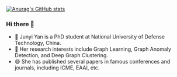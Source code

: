 [![Anurag's GitHub stats](https://github-readme-stats.vercel.app/api?username=Junyi-Yan)](https://github.com/anuraghazra/github-readme-stats)
### Hi there 👋
- 🌱 Junyi Yan is a PhD student at National University of Defense Technology, China.
- 👯 Her research interests include Graph Learning, Graph Anomaly Detection, and Deep Graph Clustering.
- 😄 She has published several papers in famous conferences and journals, including ICME, EAAI, etc.

